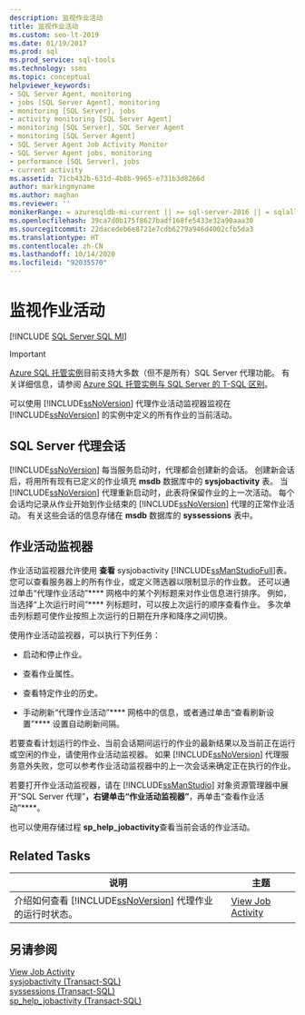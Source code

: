 ```yaml
---
description: 监视作业活动
title: 监视作业活动
ms.custom: seo-lt-2019
ms.date: 01/19/2017
ms.prod: sql
ms.prod_service: sql-tools
ms.technology: ssms
ms.topic: conceptual
helpviewer_keywords:
- SQL Server Agent, monitoring
- jobs [SQL Server Agent], monitoring
- monitoring [SQL Server], jobs
- activity monitoring [SQL Server Agent]
- monitoring [SQL Server], SQL Server Agent
- monitoring [SQL Server Agent]
- SQL Server Agent Job Activity Monitor
- SQL Server Agent jobs, monitoring
- performance [SQL Server], jobs
- current activity
ms.assetid: 71cb432b-631d-4b8b-9965-e731b3d8266d
author: markingmyname
ms.author: maghan
ms.reviewer: ''
monikerRange: = azuresqldb-mi-current || >= sql-server-2016 || = sqlallproducts-allversions
ms.openlocfilehash: 39ca7d0b175f8627badf168fe5433e32a90aaa30
ms.sourcegitcommit: 22dacedeb6e8721e7cdb6279a946d4002cfb5da3
ms.translationtype: HT
ms.contentlocale: zh-CN
ms.lasthandoff: 10/14/2020
ms.locfileid: "92035570"
---
```

# <a name="monitor-job-activity"></a>监视作业活动
[!INCLUDE [SQL Server SQL MI](../../includes/applies-to-version/sql-asdbmi.md)]

> [!IMPORTANT]  
> [Azure SQL 托管实例](/azure/sql-database/sql-database-managed-instance)目前支持大多数（但不是所有）SQL Server 代理功能。 有关详细信息，请参阅 [Azure SQL 托管实例与 SQL Server 的 T-SQL 区别](/azure/sql-database/sql-database-managed-instance-transact-sql-information#sql-server-agent)。

可以使用 [!INCLUDE[ssNoVersion](../../includes/ssnoversion-md.md)] 代理作业活动监视器监视在 [!INCLUDE[ssNoVersion](../../includes/ssnoversion-md.md)] 的实例中定义的所有作业的当前活动。  
  
## <a name="sql-server-agent-sessions"></a>SQL Server 代理会话  
[!INCLUDE[ssNoVersion](../../includes/ssnoversion-md.md)] 每当服务启动时，代理都会创建新的会话。 创建新会话后，将用所有现有已定义的作业填充 **msdb** 数据库中的 **sysjobactivity** 表。 当 [!INCLUDE[ssNoVersion](../../includes/ssnoversion-md.md)] 代理重新启动时，此表将保留作业的上一次活动。 每个会话均记录从作业开始到作业结束的 [!INCLUDE[ssNoVersion](../../includes/ssnoversion-md.md)] 代理的正常作业活动。 有关这些会话的信息存储在 **msdb** 数据库的 **syssessions** 表中。  
  
## <a name="job-activity-monitor"></a>作业活动监视器  
作业活动监视器允许使用 **查看** sysjobactivity [!INCLUDE[ssManStudioFull](../../includes/ssmanstudiofull-md.md)]表。 您可以查看服务器上的所有作业，或定义筛选器以限制显示的作业数。 还可以通过单击“代理作业活动”**** 网格中的某个列标题来对作业信息进行排序。 例如，当选择“上次运行时间”**** 列标题时，可以按上次运行的顺序查看作业。 多次单击列标题可使作业按照上次运行的日期在升序和降序之间切换。  
  
使用作业活动监视器，可以执行下列任务：  
  
-   启动和停止作业。  
  
-   查看作业属性。  
  
-   查看特定作业的历史。  
  
-   手动刷新“代理作业活动”**** 网格中的信息，或者通过单击“查看刷新设置”**** 设置自动刷新间隔。  
  
若要查看计划运行的作业、当前会话期间运行的作业的最新结果以及当前正在运行或空闲的作业，请使用作业活动监视器。 如果 [!INCLUDE[ssNoVersion](../../includes/ssnoversion-md.md)] 代理服务意外失败，您可以参考作业活动监视器中的上一次会话来确定正在执行的作业。  
  
若要打开作业活动监视器，请在 [!INCLUDE[ssManStudio](../../includes/ssmanstudio-md.md)] 对象资源管理器中展开“SQL Server 代理”****，右键单击“作业活动监视器”****，再单击“查看作业活动”****。  
  
也可以使用存储过程 **sp_help_jobactivity**查看当前会话的作业活动。  
  
## <a name="related-tasks"></a>Related Tasks  
  
|说明|主题|  
|-|-|   
|介绍如何查看 [!INCLUDE[ssNoVersion](../../includes/ssnoversion-md.md)] 代理作业的运行时状态。|[View Job Activity](../../ssms/agent/view-job-activity.md)|  
  
## <a name="see-also"></a>另请参阅  
[View Job Activity](../../ssms/agent/view-job-activity.md)  
[sysjobactivity (Transact-SQL)](../../relational-databases/system-tables/dbo-sysjobactivity-transact-sql.md)  
[syssessions (Transact-SQL)](../../relational-databases/system-tables/dbo-syssessions-transact-sql.md)  
[sp_help_jobactivity (Transact-SQL)](../../relational-databases/system-stored-procedures/sp-help-jobactivity-transact-sql.md)  
